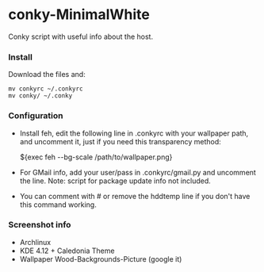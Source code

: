 conky-MinimalWhite
==================

Conky script with useful info about the host.


### Install

Download the files and:

	mv conkyrc ~/.conkyrc
	mv conky/ ~/.conky


### Configuration

* Install feh, edit the following line in .conkyrc with your wallpaper path, and uncomment it, just if you need this transparency method:

	${exec feh --bg-scale /path/to/wallpaper.png}

* For GMail info, add your user/pass in .conkyrc/gmail.py and uncomment the line. Note: script for package update info not included.
* You can comment with # or remove the hddtemp line if you don't have this command working.


### Screenshot info

* Archlinux
* KDE 4.12 + Caledonia Theme
* Wallpaper Wood-Backgrounds-Picture (google it)
